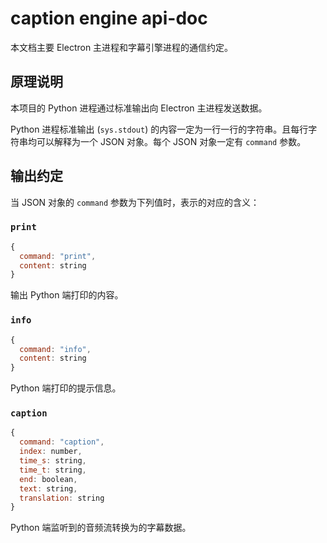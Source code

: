 # caption engine api-doc

本文档主要 Electron 主进程和字幕引擎进程的通信约定。

## 原理说明

本项目的 Python 进程通过标准输出向 Electron 主进程发送数据。

Python 进程标准输出 (`sys.stdout`) 的内容一定为一行一行的字符串。且每行字符串均可以解释为一个 JSON 对象。每个 JSON 对象一定有 `command` 参数。

## 输出约定

当 JSON 对象的 `command` 参数为下列值时，表示的对应的含义：

### `print`

```js
{
  command: "print",
  content: string
}
```

输出 Python 端打印的内容。

### `info`

```js
{
  command: "info",
  content: string
}
```

Python 端打印的提示信息。

### `caption`

```js
{
  command: "caption",
  index: number,
  time_s: string,
  time_t: string,
  end: boolean,
  text: string,
  translation: string
}
```

Python 端监听到的音频流转换为的字幕数据。